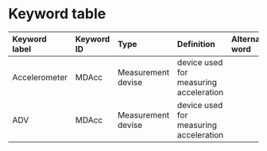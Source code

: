 # Keyword table

| Keyword label | Keyword ID | Type | Definition  | Alternative word |
|:--------------|:-----------|:-----|:------------|:-----------------|
| Accelerometer | MDAcc | Measurement devise | device used for measuring acceleration | |
| ADV | MDAcc | Measurement devise | device used for measuring acceleration ||


